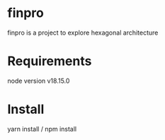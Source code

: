 # finpro

finpro is a project to explore hexagonal architecture

# Requirements
node version v18.15.0

# Install
yarn install / npm install


